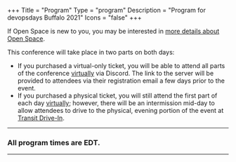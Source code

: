 +++
Title = "Program"
Type = "program"
Description = "Program for devopsdays Buffalo 2021"
Icons = "false"
+++

If Open Space is new to you, you may be interested in [more details about Open Space](/pages/open-space-format).  


This conference will take place in two parts on both days:
- If you purchased a virtual-only ticket, you will be able to attend all parts of the conference [virtually](/events/2021-buffalo/location/#virtual) via Discord. The link to the server will be provided to attendees via their registration email a few days prior to the event.
- If you purchased a physical ticket, you will still attend the first part of each day [virtually](/events/2021-buffalo/location/#virtual); however, there will be an intermission mid-day to allow attendees to drive to the physical, evening portion of the event at [Transit Drive-In](/events/2021-buffalo/location/#transit-drive-in).

***
### All program times are EDT.
***